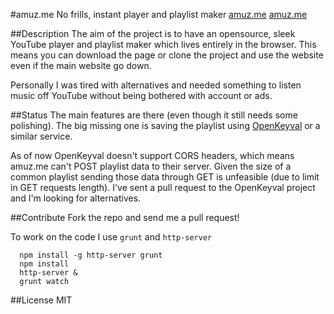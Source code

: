 #amuz.me
No frills, instant player and playlist maker
[amuz.me](http://amuz.me)
[amuz.me](http://amuz.me/img/amuz-bunny.png)

##Description
The aim of the project is to have an opensource, sleek YouTube player and playlist maker which lives entirely in the browser.
This means you can download the page or clone the project and use the website even if the main website go down.

Personally I was tired with alternatives and needed something to listen music off YouTube without being bothered with account or ads.

##Status
The main features are there (even though it still needs some polishing).
The big missing one is saving the playlist using [OpenKeyval](http://openkeyval.org) or a similar service.

As of now OpenKeyval doesn't support CORS headers, which means amuz.me can't POST playlist data to their server. 
Given the size of a common playlist sending those data through GET is unfeasible (due to limit in GET requests length).
I've sent a pull request to the OpenKeyval project and I'm looking for alternatives.

##Contribute
Fork the repo and send me a pull request!

To work on the code I use `grunt` and `http-server`

      npm install -g http-server grunt
      npm install
      http-server &
      grunt watch


##License
MIT
